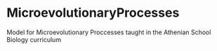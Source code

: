 # MicroevolutionaryProcesses
Model for Microevolutionary Proccesses taught in the Athenian School Biology curriculum
